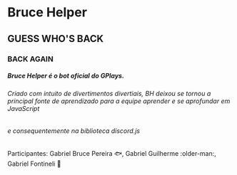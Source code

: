 # Bruce Helper
## GUESS WHO'S BACK 
### BACK AGAIN

##### Bruce Helper é o bot oficial do GPlays.
###### Criado com intuito de divertimentos divertiais, BH deixou se tornou a principal fonte de aprendizado para a equipe aprender e se aprofundar em JavaScript 
###### e consequentemente na biblioteca discord.js

Participantes: Gabriel Bruce Pereira :fish:, Gabriel Guilherme :older-man:, Gabriel Fontineli :mouse2:
